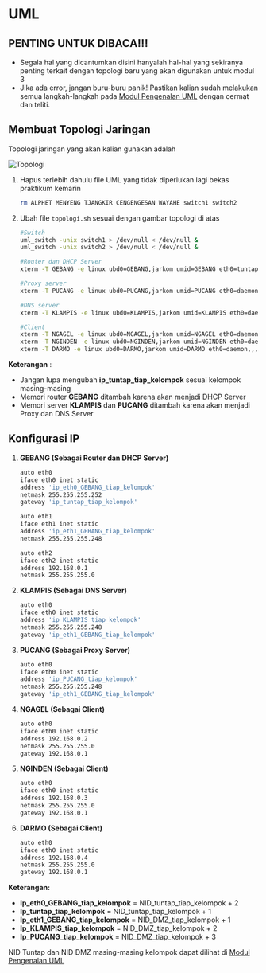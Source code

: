 # UML

## PENTING UNTUK DIBACA!!!
* Segala hal yang dicantumkan disini hanyalah hal-hal yang sekiranya penting terkait dengan topologi baru yang akan digunakan untuk modul 3
* Jika ada error, jangan buru-buru panik! Pastikan kalian sudah melakukan semua langkah-langkah pada [Modul Pengenalan UML](https://github.com/udinIMM/Modul-Pengenalan-UML) dengan cermat dan teliti.

## Membuat Topologi Jaringan

Topologi jaringan yang akan kalian gunakan adalah

![Topologi](https://github.com/mocatfrio/Jarkom-Modul-3/blob/master/UML/images/topologi.png)

1. Hapus terlebih dahulu file UML yang tidak diperlukan lagi bekas praktikum kemarin
    ```bash
    rm ALPHET MENYENG TJANGKIR CENGENGESAN WAYAHE switch1 switch2
    ```
2. Ubah file ```topologi.sh``` sesuai dengan gambar topologi di atas 

    ```bash
    #Switch
    uml_switch -unix switch1 > /dev/null < /dev/null &
    uml_switch -unix switch2 > /dev/null < /dev/null &

    #Router dan DHCP Server
    xterm -T GEBANG -e linux ubd0=GEBANG,jarkom umid=GEBANG eth0=tuntap,,,'ip_tuntap_tiap_kelompok' eth1=daemon,,,switch1 eth2=daemon,,,switch2 mem=256M &

    #Proxy server
    xterm -T PUCANG -e linux ubd0=PUCANG,jarkom umid=PUCANG eth0=daemon,,,switch1 mem=128M &

    #DNS server
    xterm -T KLAMPIS -e linux ubd0=KLAMPIS,jarkom umid=KLAMPIS eth0=daemon,,,switch1 mem=128M &

    #Client
    xterm -T NGAGEL -e linux ubd0=NGAGEL,jarkom umid=NGAGEL eth0=daemon,,,switch2 mem=96M &
    xterm -T NGINDEN -e linux ubd0=NGINDEN,jarkom umid=NGINDEN eth0=daemon,,,switch2 mem=96M &
    xterm -T DARMO -e linux ubd0=DARMO,jarkom umid=DARMO eth0=daemon,,,switch2 mem=96M &
    ```
**Keterangan** : 
* Jangan lupa mengubah **ip_tuntap_tiap_kelompok** sesuai kelompok masing-masing
* Memori router **GEBANG** ditambah karena akan menjadi DHCP Server
* Memori server **KLAMPIS** dan **PUCANG** ditambah karena akan menjadi Proxy dan DNS Server 

## Konfigurasi IP

1. **GEBANG (Sebagai Router dan DHCP Server)**
    ```bash
    auto eth0
    iface eth0 inet static
    address 'ip_eth0_GEBANG_tiap_kelompok'
    netmask 255.255.255.252
    gateway 'ip_tuntap_tiap_kelompok'

    auto eth1
    iface eth1 inet static
    address 'ip_eth1_GEBANG_tiap_kelompok'
    netmask 255.255.255.248

    auto eth2
    iface eth2 inet static
    address 192.168.0.1
    netmask 255.255.255.0
    ```
2. **KLAMPIS (Sebagai DNS Server)**
    ```bash
    auto eth0
    iface eth0 inet static
    address 'ip_KLAMPIS_tiap_kelompok'
    netmask 255.255.255.248
    gateway 'ip_eth1_GEBANG_tiap_kelompok'
    ```
3. **PUCANG (Sebagai Proxy Server)**
    ```bash
    auto eth0
    iface eth0 inet static
    address 'ip_PUCANG_tiap_kelompok'
    netmask 255.255.255.248
    gateway 'ip_eth1_GEBANG_tiap_kelompok'
    ```
4. **NGAGEL (Sebagai Client)**
    ```bash
    auto eth0
    iface eth0 inet static
    address 192.168.0.2
    netmask 255.255.255.0
    gateway 192.168.0.1
    ```
5. **NGINDEN (Sebagai Client)**
    ```bash
    auto eth0
    iface eth0 inet static
    address 192.168.0.3
    netmask 255.255.255.0
    gateway 192.168.0.1
    ```
6. **DARMO (Sebagai Client)**
    ```bash
    auto eth0
    iface eth0 inet static
    address 192.168.0.4
    netmask 255.255.255.0
    gateway 192.168.0.1
    ```

**Keterangan:**
* **Ip_eth0_GEBANG_tiap_kelompok** = NID_tuntap_tiap_kelompok + 2
* **Ip_tuntap_tiap_kelompok** = NID_tuntap_tiap_kelompok + 1
* **Ip_eth1_GEBANG_tiap_kelompok** = NID_DMZ_tiap_kelompok + 1
* **Ip_KLAMPIS_tiap_kelompok** = NID_DMZ_tiap_kelompok + 2
* **Ip_PUCANG_tiap_kelompok** = NID_DMZ_tiap_kelompok + 3

NID Tuntap dan NID DMZ masing-masing kelompok dapat dilihat di [Modul Pengenalan UML](https://github.com/udinIMM/Modul-Pengenalan-UML)

